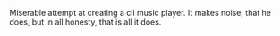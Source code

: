 Miserable attempt at creating a cli music player.
It makes noise, that he does, but in all honesty, that is all it does.
